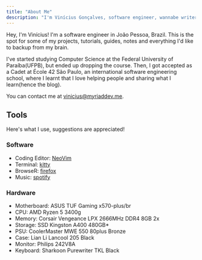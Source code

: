 ```yaml
---
title: "About Me"
description: "I'm Vinícius Gonçalves, software engineer, wannabe writer and FOSS enthusiast."
---
```


Hey, I'm Vinícius! I'm a software engineer in João Pessoa, Brazil. This is the
spot for some of my projects, tutorials, guides, notes and everything I'd like
to backup from my brain.

I've started studying Computer Science at the Federal University of
Paraíba(UFPB), but ended up dropping the course. Then, I got accepted as a
Cadet at École 42 São Paulo, an international software engineering school,
where I learnt that I love helping people and sharing what I learn(hence the
blog).

You can contact me at [vinicius@myriaddev.me](mailto:vinicius@myriaddev.me).

## Tools

Here's what I use, suggestions are appreciated!

### Software

- Coding Editor: [NeoVim](https://github.com/neovim/neovim)
- Terminal: [kitty](https://github.com/kovidgoyal/kitty)
- BrowseR: [firefox](https://www.mozilla.org/en-US/firefox)
- Music: [spotify](https://spotify.com)

### Hardware

- Motherboard: ASUS TUF Gaming x570-plus/br
- CPU: AMD Ryzen 5 3400g
- Memory: Corsair Vengeance LPX 2666MHz DDR4 8GB 2x
- Storage: SSD Kingston A400 480GB\*
- PSU: CoolerMaster MWE 550 80plus Bronze
- Case: Lian Li Lancool 205 Black
- Monitor: Philips 242V8A
- Keyboard: Sharkoon Purewriter TKL Black
